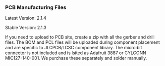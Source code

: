 ### PCB Manufacturing Files

Latest Version: 2.1.4

Stable Version: 2.1.3

If you need to upload to PCB site, create a zip with all the gerber and drill files. The BOM and PCL files will be uploaded during component placement and are specific to JLCPCB/LCSC component library. The micro:bit connector is not included and is lsited as Adafruit 3887 or CYLCONN MIC127-140-001. We purchase these separately and solder manually.
